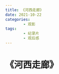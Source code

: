 ```yaml
---
title: 《河西走廊》
date: 2021-10-22
categories:
        - 观影
tags:
        - 纪录片
        - 观后感
---
```


# 《河西走廊》
